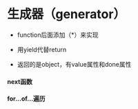 # 生成器（generator）

- function后面添加（*）来实现

- 用yield代替return
- 返回的是object，有value属性和done属性



#### next函数



#### for...of...遍历
